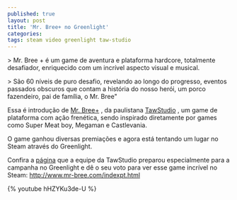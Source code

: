 ```yaml
---
published: true
layout: post
title: 'Mr. Bree+ no Greenlight'
categories: 
tags: steam video greenlight taw-studio
---
```


<p style="text-align: left;">> Mr. Bree + &#233; um game de aventura e plataforma hardcore, totalmente desafiador, enriquecido com um incr&#237;vel aspecto visual e musical.
<p style="text-align: left;">> S&#227;o 60 n&#237;veis de puro desafio, revelando ao longo do progresso, eventos passados obscuros que contam a hist&#243;ria do nosso her&#243;i, um porco fazendeiro, pai de fam&#237;lia, o Mr. Bree&quot;
<p style="text-align: left;"> 

<p style="text-align: left;"> 
<p style="text-align: left;">Essa &#233; introdu&#231;&#227;o de <a href="http://www.mr-bree.com/indexpt.html" target="_blank">Mr. Bree+</a>
, da paulistana <a href="http://tawstudio.com/" target="_blank">TawStudio</a>
, um game de plataforma com a&#231;&#227;o fren&#233;tica, sendo inspirado diretamente por games como Super Meat boy, Megaman e Castlevania.
<p style="text-align: left;"> 

<p style="text-align: left;"> 
<p style="text-align: left;">O game ganhou diversas premia&#231;&#245;es e agora est&#225; tentando um lugar no Steam atrav&#233;s do Greenlight.
<p style="text-align: left;">Confira a <a href="http://www.mr-bree.com/indexpt.html" target="_blank">p&#225;gina</a>
 que a equipe da TawStudio preparou especialmente para a campanha no Greenlight e d&#234; o seu voto para ver esse game incr&#237;vel no Steam: <a href="http://www.mr-bree.com/indexpt.html" target="_blank">http://www.mr-bree.com/indexpt.html</a>

<p style="text-align: left;"> 
{% youtube hHZYKu3de-U %}
